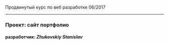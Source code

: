 Продвинутый курс по веб разработке 06/2017
******************************************

### **Проект: сайт портфолио**


#### разработчик: ***Zhukovskiy Stanislav***


